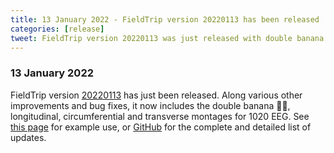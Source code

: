 ```yaml
---
title: 13 January 2022 - FieldTrip version 20220113 has been released
categories: [release]
tweet: FieldTrip version 20220113 was just released with double banana 🍌🍌, longitudinal, circumferential and transverse montages for 1020 EEG. See http://www.fieldtriptoolbox.org/#13-january-2022 and https://www.fieldtriptoolbox.org/example/rereference for details.
---
```


### 13 January 2022

FieldTrip version [20220113](http://github.com/fieldtrip/fieldtrip/releases/tag/20220113) has just been released. Along various other improvements and bug fixes, it now includes the double banana 🍌🍌, longitudinal, circumferential and transverse montages for 1020 EEG. See [this page](/example/rereference) for example use, or [GitHub](https://github.com/fieldtrip/fieldtrip/compare/20211118...20220113) for the complete and detailed list of updates.
